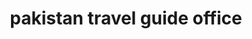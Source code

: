 ---
title: "pakistan travel guide office"
url: /karachi/pakistan-travel-guide-office/
shop: Reisebüro
---